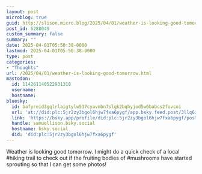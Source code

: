 ```yaml
---
layout: post
microblog: true
guid: http://slison.micro.blog/2025/04/01/weather-is-looking-good-tomorrow.html
post_id: 5288049
custom_summary: false
summary: ""
date: 2025-04-01T05:50:38-0000
lastmod: 2025-04-01T05:50:38-0000
type: post
categories:
- "Thoughts"
url: /2025/04/01/weather-is-looking-good-tomorrow.html
mastodon:
  id: 114261140522931318
  username: 
  hostname: 
bluesky:
  id: bafyreid3gqlrlaigtylw537cyavmbn7slgk2bqhyjod5w6babcs2fovcoi
  url: 'at://did:plc:5jr2zy3bgol6hjw7fxa6pygf/app.bsky.feed.post/3llq6iznhsj2b'
  link: 'https://bsky.app/profile/did:plc:5jr2zy3bgol6hjw7fxa6pygf/post/3llq6iznhsj2b'
  handle: samuellison.bsky.social
  hostname: bsky.social
  did: 'did:plc:5jr2zy3bgol6hjw7fxa6pygf'
---
```

Weather is looking good tomorrow. I might do a quick check of a local #hiking trail to check out if the fruiting bodies of #mushrooms have started sprouting so that I can get some photos!
